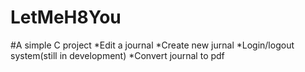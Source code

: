 # LetMeH8You

#A simple C project
*Edit a journal
*Create new jurnal
*Login/logout system(still in development)
*Convert journal to pdf

